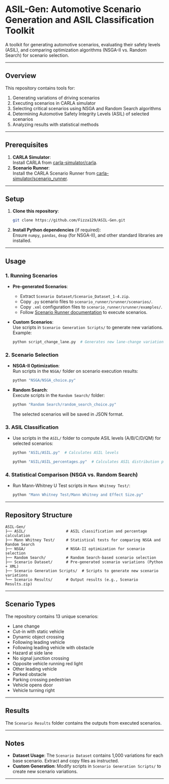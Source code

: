 # ASIL-Gen: Automotive Scenario Generation and ASIL Classification Toolkit

A toolkit for generating automotive scenarios, evaluating their safety levels (ASIL), and comparing optimization algorithms (NSGA-II vs. Random Search) for scenario selection.

---

## Overview

This repository contains tools for:
1. Generating variations of driving scenarios
2. Executing scenarios in CARLA simulator
3. Selecting critical scenarios using NSGA and Random Search algorithms
4. Determining Automotive Safety Integrity Levels (ASIL) of selected scenarios
5. Analyzing results with statistical methods

---

## Prerequisites

1. **CARLA Simulator**:  
   Install CARLA from [carla-simulator/carla](https://github.com/carla-simulator/carla).  
2. **Scenario Runner**:  
   Install the CARLA Scenario Runner from [carla-simulator/scenario_runner](https://github.com/carla-simulator/scenario_runner).  

---

## Setup

1. **Clone this repository**:  
   ```bash
   git clone https://github.com/Fizza129/ASIL-Gen.git
   ```

2. **Install Python dependencies** (if required):  
   Ensure `numpy`, `pandas`, `deap` (for NSGA-II), and other standard libraries are installed.  

---

## Usage

### 1. Running Scenarios
- **Pre-generated Scenarios**:  
  - Extract `Scenario Dataset/Scenario_Dataset_1-4.zip`.  
  - Copy `.py` scenario files to `scenario_runner/srunner/scenarios/`.  
  - Copy `.xml` configuration files to `scenario_runner/srunner/examples/`.  
  - Follow [Scenario Runner documentation](https://github.com/carla-simulator/scenario_runner) to execute scenarios.  

- **Custom Scenarios**:  
  Use scripts in `Scenario Generation Scripts/` to generate new variations. Example:  
  ```bash
  python script_change_lane.py  # Generates new lane-change variations
  ```

### 2. Scenario Selection
- **NSGA-II Optimization**:  
  Run scripts in the `NSGA/` folder on scenario execution results:  
  ```bash
  python "NSGA/NSGA_choice.py"
  ```
- **Random Search**:  
  Execute scripts in the `Random Search/` folder:  
  ```bash
  python "Random Search/random_search_choice.py"
  ```
  The selected scenarios will be saved in JSON format.

### 3. ASIL Classification
- Use scripts in the `ASIL/` folder to compute ASIL levels (A/B/C/D/QM) for selected scenarios:  
  ```bash
  python "ASIL/ASIL.py"  # Calculates ASIL levels
  ```
  ```bash
  python "ASIL/ASIL_percentages.py"  # Calculates ASIL distribution percentages
  ```

### 4. Statistical Comparison (NSGA vs. Random Search)
- Run Mann-Whitney U Test scripts in `Mann Whitney Test/`:  
  ```bash
  python "Mann Whitney Test/Mann Whitney and Effect Size.py"
  ```

---

## Repository Structure

```
ASIL-Gen/  
├── ASIL/                  # ASIL classification and percentage calculation  
├── Mann Whitney Test/     # Statistical tests for comparing NSGA and Random Search  
├── NSGA/                  # NSGA-II optimization for scenario selection  
├── Random Search/         # Random Search-based scenario selection  
├── Scenario Dataset/      # Pre-generated scenario variations (Python + XML)  
├── Scenario Generation Scripts/  # Scripts to generate new scenario variations  
└── Scenario Results/      # Output results (e.g., Scenario Results.zip)  
```

---

## Scenario Types

The repository contains 13 unique scenarios:
- Lane change
- Cut-in with static vehicle
- Dynamic object crossing
- Following leading vehicle
- Following leading vehicle with obstacle
- Hazard at side lane
- No signal junction crossing
- Opposite vehicle running red light
- Other leading vehicle
- Parked obstacle
- Parking crossing pedestrian
- Vehicle opens door
- Vehicle turning right

---

## Results

The `Scenario Results` folder contains the outputs from executed scenarios.

---

## Notes
- **Dataset Usage**: The `Scenario Dataset` contains 1,000 variations for each base scenario. Extract and copy files as instructed.  
- **Custom Generation**: Modify scripts in `Scenario Generation Scripts/` to create new scenario variations.  

---
